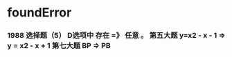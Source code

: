 # foundError
### 1988 选择题（5） D选项中 存在 =》 任意 。 第五大题  y=x2 - x - 1 => y = x2 - x + 1   第七大题   BP => PB
